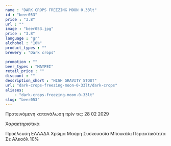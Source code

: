 ```yaml
---
name : "DARK CROPS FREEZING MOON 0.33lt"
id : "beer053"
price : "3.8"
url : ""
image : "beer053.jpg"
price : "3.8"
language : "gr"
alchohol : "10%"
product_types : ""
brewery : "Dark crops"

promotion : ""
beer_types : "ΜΑΥΡΕΣ"
retail_price : ""
discount : ""
description_short : "HIGH GRAVITY STOUT"
url: "dark-crops-freezing-moon-0-33lt/dark-crops"
aliases: 
    - "dark-crops-freezing-moon-0-33lt"
slug: "beer053"
---
```


Προτεινόμενη κατανάλωση πρίν τις: 28 02 2029

Χαρακτηριστικά

Προέλευση
ΕΛΛΑΔΑ
Χρώμα
Μαύρη
Συσκευασία
Μπουκάλι
Περιεκτικότητα Σε Αλκοόλ
10%